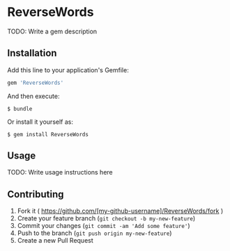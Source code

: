 # ReverseWords

TODO: Write a gem description

## Installation

Add this line to your application's Gemfile:

```ruby
gem 'ReverseWords'
```

And then execute:

    $ bundle

Or install it yourself as:

    $ gem install ReverseWords

## Usage

TODO: Write usage instructions here

## Contributing

1. Fork it ( https://github.com/[my-github-username]/ReverseWords/fork )
2. Create your feature branch (`git checkout -b my-new-feature`)
3. Commit your changes (`git commit -am 'Add some feature'`)
4. Push to the branch (`git push origin my-new-feature`)
5. Create a new Pull Request
